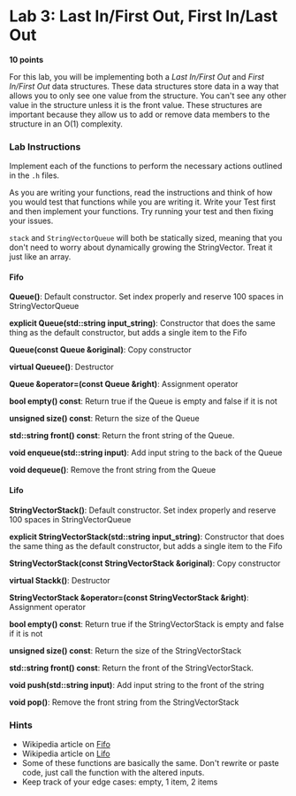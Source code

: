 # Lab 3: Last In/First Out, First In/Last Out # 
**10 points**

For this lab, you will be implementing both a *Last In/First Out* and *First In/First Out* data structures. These data structures store data in a way that allows you to only see one value from the structure. You can't see any other value in the structure unless it is the front value.
These structures are important because they allow us to add or remove data members to the structure in an O(1) complexity.

### Lab Instructions
Implement each of the functions to perform the necessary actions outlined in the `.h` files.

As you are writing your functions, read the instructions and think of how you would test that functions while you are writing it. Write your Test first and then implement your functions. Try running your test and then fixing your issues.  

`stack` and `StringVectorQueue` will both be statically sized, meaning that you don't need to worry about dynamically growing the StringVector. Treat it just like an array.
#### Fifo ####
**Queue()**: Default constructor. Set index properly and reserve 100 spaces in StringVectorQueue

**explicit Queue(std::string input_string)**: Constructor that does the same thing as the default constructor, but adds a single item to the Fifo

**Queue(const Queue &original)**: Copy constructor

**virtual Queuee()**: Destructor

**Queue &operator=(const Queue &right)**: Assignment operator

**bool empty() const**: Return true if the Queue is empty and false if it is not

**unsigned size() const**: Return the size of the Queue

**std::string front() const**: Return the front string of the Queue.

**void enqueue(std::string input)**: Add input string to the back of the Queue

**void dequeue()**: Remove the front string from the Queue
#### Lifo ####
**StringVectorStack()**: Default constructor. Set index properly and reserve 100 spaces in StringVectorQueue

**explicit StringVectorStack(std::string input_string)**: Constructor that does the same thing as the default constructor, but adds a single item to the Fifo

**StringVectorStack(const StringVectorStack &original)**: Copy constructor

**virtual Stackk()**: Destructor

**StringVectorStack &operator=(const StringVectorStack &right)**: Assignment operator

**bool empty() const**: Return true if the StringVectorStack is empty and false if it is not

**unsigned size() const**: Return the size of the StringVectorStack

**std::string front() const**: Return the front of the StringVectorStack.

**void push(std::string input)**: Add input string to the front of the string

**void pop()**: Remove the front string from the StringVectorStack


### Hints ###
- Wikipedia article on [Fifo](https://en.wikipedia.org/wiki/Queue_(abstract_data_type)_)
- Wikipedia article on [Lifo](https://en.wikipedia.org/wiki/Stack_(abstract_data_type))
- Some of these functions are basically the same. Don't rewrite or paste code, just call the function with the altered inputs.
- Keep track of your edge cases: empty, 1 item, 2 items
